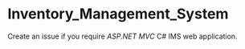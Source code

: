 # Inventory_Management_System

Create an issue if you require *ASP.NET MVC* C# IMS web application.

